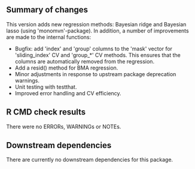 ## Summary of changes

This version adds new regression methods: Bayesian ridge and Bayesian lasso (using 'monomvn'-package). In addition, a number of improvements are made to the internal functions:

- Bugfix: add 'index' and 'group' columns to the 'mask' vector for 'sliding_index' CV and 'group_*' CV methods. This ensures that the columns are automatically removed from the regression.
- Add a resid() method for BMA regression.
- Minor adjustments in response to upstream package deprecation warnings.
- Unit testing with testthat.
- Improved error handling and CV efficiency.

## R CMD check results

There were no ERRORs, WARNINGs or NOTEs. 

## Downstream dependencies

There are currently no downstream dependencies for this package.
